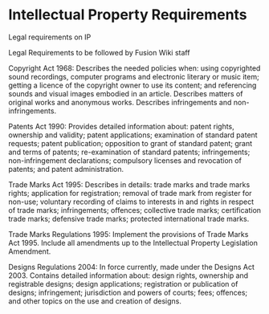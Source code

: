 # Intellectual Property Requirements

Legal requirements on IP 

Legal Requirements to be followed by Fusion Wiki staff

Copyright Act 1968:	Describes the needed policies when: using copyrighted sound recordings, computer programs and electronic literary or music item; getting a licence of the copyright owner to use its content; and referencing sounds and visual images embodied in an article. Describes matters of original works and anonymous works. Describes infringements and non-infringements.

Patents Act 1990:	Provides detailed information about: patent rights, ownership and validity; patent applications; examination of standard patent requests; patent publication; opposition to grant of standard patent; grant and terms of patents; re-examination of standard patents; infringements; non-infringement declarations; compulsory licenses and revocation of patents; and patent administration. 

Trade Marks Act 1995:	Describes in details: trade marks and trade marks rights; application for registration; removal of trade mark from register for non-use; voluntary recording of claims to interests in and rights in respect of trade marks; infringements; offences; collective trade marks; certification trade marks; defensive trade marks; protected international trade marks. 

Trade Marks Regulations 1995:	Implement the provisions of Trade Marks Act 1995. Include all amendments up to the Intellectual Property Legislation Amendment. 

Designs Regulations 2004: 	In force currently, made under the Designs Act 2003. Contains detailed information about: design rights, ownership and registrable designs; design applications; registration or publication of designs; infringement; jurisdiction and powers of courts; fees; offences; and other topics on the use and creation of designs.
